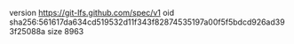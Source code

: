 version https://git-lfs.github.com/spec/v1
oid sha256:561617da634cd519532d11f343f82874535197a00f5f5bdcd926ad393f25088a
size 8963
